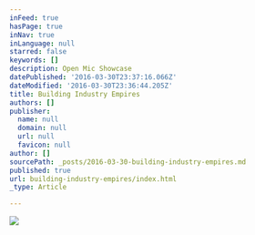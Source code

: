 ```yaml
---
inFeed: true
hasPage: true
inNav: true
inLanguage: null
starred: false
keywords: []
description: Open Mic Showcase
datePublished: '2016-03-30T23:37:16.066Z'
dateModified: '2016-03-30T23:36:44.205Z'
title: Building Industry Empires
authors: []
publisher:
  name: null
  domain: null
  url: null
  favicon: null
author: []
sourcePath: _posts/2016-03-30-building-industry-empires.md
published: true
url: building-industry-empires/index.html
_type: Article

---
```

![](https://the-grid-user-content.s3-us-west-2.amazonaws.com/f4a1f19b-7bbc-4a3d-bafa-cadde3c69051.jpg)